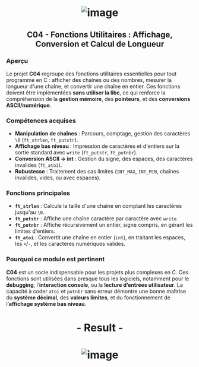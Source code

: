 # <p align="center"> ![image](https://github.com/ChrstphrChevalier/42Pool/assets/146819291/af9ac67e-5a57-4339-b7a8-8261a62abdaf) </p>

## <p align="center"> C04 - Fonctions Utilitaires : Affichage, Conversion et Calcul de Longueur </p>

### Aperçu
Le projet **C04** regroupe des fonctions utilitaires essentielles pour tout programme en C : afficher des chaînes ou des nombres, mesurer la longueur d'une chaîne, et convertir une chaîne en entier. Ces fonctions doivent être implémentées **sans utiliser la libc**, ce qui renforce la compréhension de la **gestion mémoire**, des **pointeurs**, et des **conversions ASCII/numérique**.

### Compétences acquises
- **Manipulation de chaînes** : Parcours, comptage, gestion des caractères `\0` (`ft_strlen`, `ft_putstr`).
- **Affichage bas niveau** : Impression de caractères et d'entiers sur la sortie standard avec `write` (`ft_putstr`, `ft_putnbr`).
- **Conversion ASCII → int** : Gestion du signe, des espaces, des caractères invalides (`ft_atoi`).
- **Robustesse** : Traitement des cas limites (`INT_MAX`, `INT_MIN`, chaînes invalides, vides, ou avec espaces).

### Fonctions principales
- **`ft_strlen`** : Calcule la taille d'une chaîne en comptant les caractères jusqu'au `\0`.
- **`ft_putstr`** : Affiche une chaîne caractère par caractère avec `write`.
- **`ft_putnbr`** : Affiche récursivement un entier, signe compris, en gérant les limites d'entiers.
- **`ft_atoi`** : Convertit une chaîne en entier (`int`), en traitant les espaces, les `+`/`-`, et les caractères numériques valides.

### Pourquoi ce module est pertinent
**C04** est un socle indispensable pour les projets plus complexes en C. Ces fonctions sont utilisées dans presque tous les logiciels, notamment pour le **debugging**, l’**interaction console**, ou la **lecture d’entrées utilisateur**. La capacité à coder `atoi` et `putnbr` sans erreur démontre une bonne maîtrise du **système décimal**, des **valeurs limites**, et du fonctionnement de l’**affichage système bas niveau**.

##

# <p align="center"> - Result - </p>

# <p align="center"> ![image](https://github.com/ChrstphrChevalier/42Pool/assets/146819291/6a052bfe-5cc6-4904-bd07-ccf3db0b7edf) </p>
